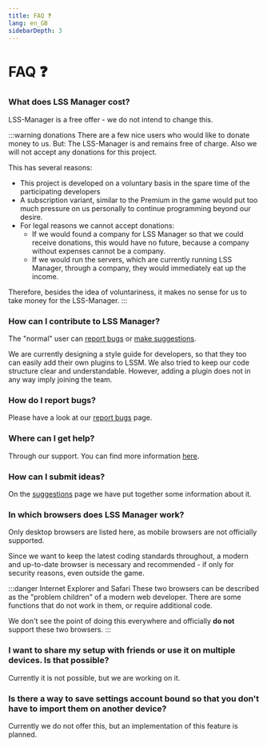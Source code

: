 ```yaml
---
title: FAQ ❓
lang: en_GB
sidebarDepth: 3
---
```


# FAQ ❓

### What does LSS Manager cost?
LSS-Manager is a free offer - we do not intend to change this.

:::warning donations
There are a few nice users who would like to donate money to us. But: The LSS-Manager is and remains free of charge. Also we will not accept any donations for this project.

This has several reasons:

* This project is developed on a voluntary basis in the spare time of the participating developers
* A subscription variant, similar to the Premium in the game would put too much pressure on us personally to continue programming beyond our desire.
* For legal reasons we cannot accept donations:
    * If we would found a company for LSS Manager so that we could receive donations, this would have no future, because a company without expenses cannot be a company.
    * If we would run the servers, which are currently running LSS Manager, through a company, they would immediately eat up the income.

Therefore, besides the idea of voluntariness, it makes no sense for us to take money for the LSS-Manager.
:::

### How can I contribute to LSS Manager?
The "normal" user can [report bugs][error] or [make suggestions][suggestions].

We are currently designing a style guide for developers, so that they too can easily add their own plugins to LSSM. We also tried to keep our code structure clear and understandable. However, adding a plugin does not in any way imply joining the team.

### How do I report bugs?
Please have a look at our [report bugs][error] page.

### Where can I get help?
Through our support. You can find more information [here][support].

### How can I submit ideas?
On the [suggestions][suggestions] page we have put together some information about it.

### In which browsers does LSS Manager work?
Only desktop browsers are listed here, as mobile browsers are not officially supported.

Since we want to keep the latest coding standards throughout, a modern and up-to-date browser is necessary and recommended - if only for security reasons, even outside the game.

<browser-support-table/>

:::danger Internet Explorer and Safari
These two browsers can be described as the "problem children" of a modern web developer. There are some functions that do not work in them, or require additional code.

We don't see the point of doing this everywhere and officially **do not** support these two browsers.
:::

### I want to share my setup with friends or use it on multiple devices. Is that possible?
Currently it is not possible, but we are working on it.

### Is there a way to save settings account bound so that you don't have to import them on another device?
Currently we do not offer this, but an implementation of this feature is planned.


[support]: support.md
[error]: error_report.md
[suggestions]: suggestions.md
